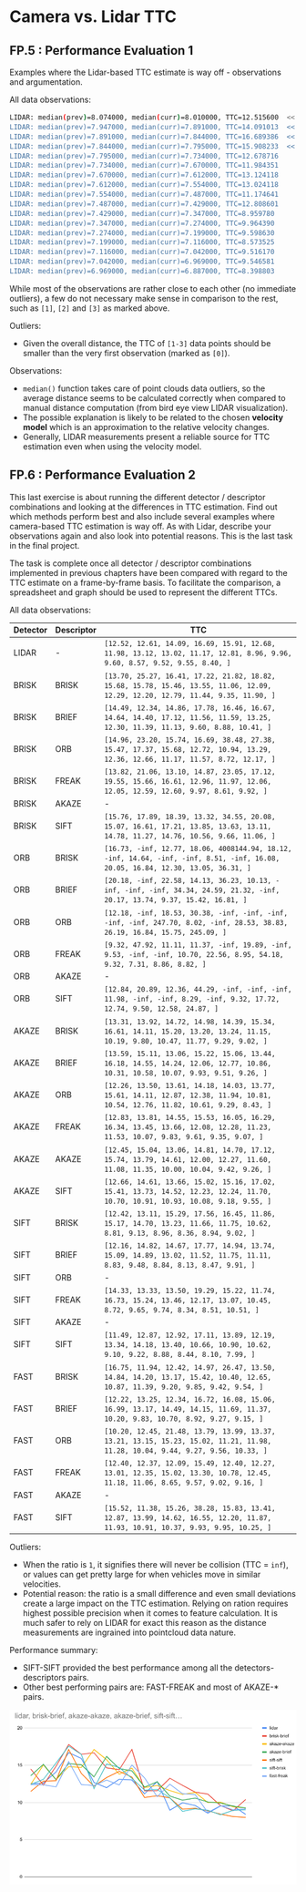 # Camera vs. Lidar TTC

## FP.5 : Performance Evaluation 1

Examples where the Lidar-based TTC estimate is way off - observations and argumentation.

All data observations:

```bash
LIDAR: median(prev)=8.074000, median(curr)=8.010000, TTC=12.515600  << [0] >>
LIDAR: median(prev)=7.947000, median(curr)=7.891000, TTC=14.091013  << [1] >>
LIDAR: median(prev)=7.891000, median(curr)=7.844000, TTC=16.689386  << [2] >>
LIDAR: median(prev)=7.844000, median(curr)=7.795000, TTC=15.908233  << [3] >>
LIDAR: median(prev)=7.795000, median(curr)=7.734000, TTC=12.678716
LIDAR: median(prev)=7.734000, median(curr)=7.670000, TTC=11.984351
LIDAR: median(prev)=7.670000, median(curr)=7.612000, TTC=13.124118
LIDAR: median(prev)=7.612000, median(curr)=7.554000, TTC=13.024118
LIDAR: median(prev)=7.554000, median(curr)=7.487000, TTC=11.174641
LIDAR: median(prev)=7.487000, median(curr)=7.429000, TTC=12.808601
LIDAR: median(prev)=7.429000, median(curr)=7.347000, TTC=8.959780
LIDAR: median(prev)=7.347000, median(curr)=7.274000, TTC=9.964390
LIDAR: median(prev)=7.274000, median(curr)=7.199000, TTC=9.598630
LIDAR: median(prev)=7.199000, median(curr)=7.116000, TTC=8.573525
LIDAR: median(prev)=7.116000, median(curr)=7.042000, TTC=9.516170
LIDAR: median(prev)=7.042000, median(curr)=6.969000, TTC=9.546581
LIDAR: median(prev)=6.969000, median(curr)=6.887000, TTC=8.398803
```

While most of the observations are rather close to each other (no immediate outliers), a few do not necessary make sense in comparison to the rest, such as `[1]`, `[2]` and `[3]` as marked above.

Outliers:

* Given the overall distance, the TTC of `[1-3]` data points should be smaller than the very first observation (marked as `[0]`).

Observations:

* `median()` function takes care of point clouds data outliers, so the average distance seems to be calculated correctly when compared to manual distance computation (from bird eye view LIDAR visualization).
* The possible explanation is likely to be related to the chosen **velocity model** which is an approximation to the relative velocity changes.
* Generally, LIDAR measurements present a reliable source for TTC estimation even when using the velocity model.

## FP.6 : Performance Evaluation 2

This last exercise is about running the different detector / descriptor combinations and looking at the differences in TTC estimation. Find out which methods perform best and also include several examples where camera-based TTC estimation is way off. As with Lidar, describe your observations again and also look into potential reasons. This is the last task in the final project.

The task is complete once all detector / descriptor combinations implemented in previous chapters have been compared with regard to the TTC estimate on a frame-by-frame basis. To facilitate the comparison, a spreadsheet and graph should be used to represent the different TTCs.

All data observations:

| Detector | Descriptor | TTC |
| --- | --- | --- | 
| LIDAR | - | `[12.52, 12.61, 14.09, 16.69, 15.91, 12.68, 11.98, 13.12, 13.02, 11.17, 12.81, 8.96, 9.96, 9.60, 8.57, 9.52, 9.55, 8.40, ]` | 
| BRISK | BRISK | `[13.70, 25.27, 16.41, 17.22, 21.82, 18.82, 15.68, 15.78, 15.46, 13.55, 11.06, 12.09, 12.29, 12.20, 12.79, 11.44, 9.35, 11.90, ]` | 
| BRISK | BRIEF | `[14.49, 12.34, 14.86, 17.78, 16.46, 16.67, 14.64, 14.40, 17.12, 11.56, 11.59, 13.25, 12.30, 11.39, 11.13, 9.60, 8.88, 10.41, ]` |
| BRISK | ORB | `[14.96, 23.20, 15.74, 16.69, 38.48, 27.38, 15.47, 17.37, 15.68, 12.72, 10.94, 13.29, 12.36, 12.66, 11.17, 11.57, 8.72, 12.17, ]` |
| BRISK | FREAK | `[13.82, 21.06, 13.10, 14.87, 23.05, 17.12, 19.55, 15.66, 16.61, 12.96, 11.97, 12.06, 12.05, 12.59, 12.60, 9.97, 8.61, 9.92, ]` |
| BRISK | AKAZE | - |
| BRISK | SIFT | `[15.76, 17.89, 18.39, 13.32, 34.55, 20.08, 15.07, 16.61, 17.21, 13.85, 13.63, 13.11, 14.78, 11.27, 14.76, 10.56, 9.66, 11.06, ]` |
| ORB | BRISK | `[16.73, -inf, 12.77, 18.06, 4008144.94, 18.12, -inf, 14.64, -inf, -inf, 8.51, -inf, 16.08, 20.05, 16.84, 12.30, 13.05, 36.31, ]` |
| ORB | BRIEF | `[20.18, -inf, 22.58, 14.13, 36.23, 10.13, -inf, -inf, -inf, 34.34, 24.59, 21.32, -inf, 20.17, 13.74, 9.37, 15.42, 16.81, ]` |
| ORB | ORB | `[12.18, -inf, 18.53, 30.38, -inf, -inf, -inf, -inf, -inf, 247.70, 8.02, -inf, 28.53, 38.83, 26.19, 16.84, 15.75, 245.09, ]` |
| ORB | FREAK | `[9.32, 47.92, 11.11, 11.37, -inf, 19.89, -inf, 9.53, -inf, -inf, 10.70, 22.56, 8.95, 54.18, 9.32, 7.31, 8.86, 8.82, ]` |
| ORB | AKAZE | - |
| ORB | SIFT | `[12.84, 20.89, 12.36, 44.29, -inf, -inf, -inf, 11.98, -inf, -inf, 8.29, -inf, 9.32, 17.72, 12.74, 9.50, 12.58, 24.87, ]` |
| AKAZE | BRISK | `[13.31, 13.92, 14.72, 14.98, 14.39, 15.34, 16.61, 14.11, 15.20, 13.20, 13.24, 11.15, 10.19, 9.80, 10.47, 11.77, 9.29, 9.02, ]` |
| AKAZE | BRIEF | `[13.59, 15.11, 13.06, 15.22, 15.06, 13.44, 16.18, 14.55, 14.24, 12.06, 12.77, 10.86, 10.31, 10.58, 10.07, 9.93, 9.51, 9.26, ]` |
| AKAZE | ORB | `[12.26, 13.50, 13.61, 14.18, 14.03, 13.77, 15.61, 14.11, 12.87, 12.38, 11.94, 10.81, 10.54, 12.76, 11.82, 10.61, 9.29, 8.43, ]` |
| AKAZE | FREAK | `[12.83, 13.81, 14.55, 15.53, 16.05, 16.29, 16.34, 13.45, 13.66, 12.08, 12.28, 11.23, 11.53, 10.07, 9.83, 9.61, 9.35, 9.07, ]` |
| AKAZE | AKAZE | `[12.45, 15.04, 13.06, 14.81, 14.70, 17.12, 15.74, 13.79, 14.61, 12.00, 12.27, 11.60, 11.08, 11.35, 10.00, 10.04, 9.42, 9.26, ]` |
| AKAZE | SIFT | `[12.66, 14.61, 13.66, 15.02, 15.16, 17.02, 15.41, 13.73, 14.52, 12.23, 12.24, 11.70, 10.70, 10.91, 10.93, 10.08, 9.18, 9.55, ]` |
| SIFT | BRISK | `[12.42, 13.11, 15.29, 17.56, 16.45, 11.86, 15.17, 14.70, 13.23, 11.66, 11.75, 10.62, 8.81, 9.13, 8.96, 8.36, 8.94, 9.02, ]` |
| SIFT | BRIEF | `[12.16, 14.82, 14.67, 17.77, 14.94, 13.74, 15.09, 14.89, 13.02, 11.52, 11.75, 11.11, 8.83, 9.48, 8.84, 8.13, 8.47, 9.91, ]` |
| SIFT | ORB | - |
| SIFT | FREAK | `[14.33, 13.33, 13.50, 19.29, 15.22, 11.74, 16.73, 15.24, 13.46, 12.17, 13.07, 10.45, 8.72, 9.65, 9.74, 8.34, 8.51, 10.51, ]` |
| SIFT | AKAZE | - |
| SIFT | SIFT | `[11.49, 12.87, 12.92, 17.11, 13.89, 12.19, 13.34, 14.18, 13.40, 10.66, 10.90, 10.62, 9.10, 9.22, 8.88, 8.44, 8.10, 7.99, ]` |
| FAST | BRISK | `[16.75, 11.94, 12.42, 14.97, 26.47, 13.50, 14.84, 14.20, 13.17, 15.42, 10.40, 12.65, 10.87, 11.39, 9.20, 9.85, 9.42, 9.54, ]` |
| FAST | BRIEF | `[12.22, 13.25, 12.34, 16.72, 16.08, 15.06, 16.99, 13.17, 14.49, 14.15, 11.69, 11.37, 10.20, 9.83, 10.70, 8.92, 9.27, 9.15, ]` |
| FAST | ORB | `[10.20, 12.45, 21.48, 13.79, 13.99, 13.37, 13.21, 13.15, 15.23, 15.02, 11.21, 11.98, 11.28, 10.04, 9.44, 9.27, 9.56, 10.33, ]` |
| FAST | FREAK | `[12.40, 12.37, 12.09, 15.49, 12.40, 12.27, 13.01, 12.35, 15.02, 13.30, 10.78, 12.45, 11.18, 11.06, 8.65, 9.57, 9.02, 9.16, ]` |
| FAST | AKAZE | - |
| FAST | SIFT | `[15.52, 11.38, 15.26, 38.28, 15.83, 13.41, 12.87, 13.99, 14.62, 16.55, 12.20, 11.87, 11.93, 10.91, 10.37, 9.93, 9.95, 10.25, ]` |

Outliers: 
* When the ratio is `1`, it signifies there will never be collision (TTC = `inf`), or values can get pretty large for when vehicles move in similar velocities. 
* Potential reason: the ratio is a small difference and even small deviations create a large impact on the TTC estimation. Relying on ration requires highest possible precision when it comes to feature calculation. It is much safer to rely on LIDAR for exact this reason as the distance measurements are ingrained into pointcloud data nature.

Performance summary:

* SIFT-SIFT provided the best performance among all the detectors-descriptors pairs.
* Other best performing pairs are: FAST-FREAK and most of AKAZE-* pairs.

![plot](performance.png)